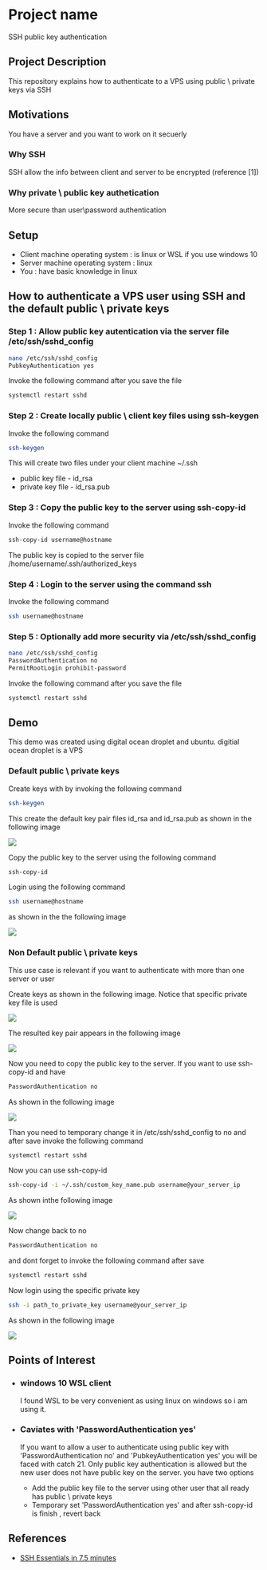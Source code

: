 <h1>Project name</h1>
SSH public key authentication

<h2>Project Description</h2>
This repository explains how to authenticate to a VPS using public \ private keys via SSH

<h2>Motivations</h2>
You have a server and you want to work on it secuerly

<h3>Why SSH</h3>
SSH allow the info between client and server to be encrypted (reference [1])

<h3>Why private \ public key authetication</h3>
More secure than user\password authentication

<h2>Setup</h2>
<ul>
<li>Client machine operating system : is linux or WSL if you use windows 10</li>
<li>Server machine operating system : linux</li>
<li>You : have basic knowledge in linux</li>
</ul>

<h2>How to authenticate a VPS user using SSH and the default public \ private keys</h2>

<h3>Step 1 : Allow public key autentication via the server file /etc/ssh/sshd_config</h3>

```bash
nano /etc/ssh/sshd_config
PubkeyAuthentication yes 
```

Invoke the following command after you save the file 

```bash
systemctl restart sshd
```



<h3>Step 2 : Create locally public \ client key files using ssh-keygen</h3>

Invoke the following command 

```bash
ssh-keygen
```

This will create two files under your client machine  ~/.ssh 
<ul>
<li>public key file - id_rsa</li>
<li>private key file - id_rsa.pub</li>
</ul>

<h3>Step 3 : Copy the public key to the server using ssh-copy-id</h3>
Invoke the following command

```bash
ssh-copy-id username@hostname
```

The public key is copied to the server file /home/username/.ssh/authorized_keys

<h3>Step 4 : Login to the server using the command ssh</h3>

Invoke the following command

```bash
ssh username@hostname
```


<h3>Step 5 : Optionally add more security via /etc/ssh/sshd_config</h3>

```bash
nano /etc/ssh/sshd_config
PasswordAuthentication no 
PermitRootLogin prohibit-password
```

Invoke the following command after you save the file 

```bash
systemctl restart sshd
```


<h2>Demo</h2>
This demo was created using digital ocean droplet and ubuntu. digitial ocean droplet is a VPS

<h3>Default public \ private keys</h3>

Create keys with by invoking the following command

```bash
ssh-keygen 
```

This create the default key pair files id_rsa and id_rsa.pub as shown in the following image

<img src='./figs/default_keys.png'/>

Copy the public key to the server using the following command

```bash
ssh-copy-id 
```

Login using the following command

```bash
ssh username@hostname
```

as shown in the the following image

<img src='./figs/login-root.png'/>

<h3>Non Default public \ private keys</h3>
<p>This use case is relevant if you want to authenticate with more than one server or user</p>

Create keys as shown in the following image. Notice that specific private key file is used 

<img src='./figs/ssh-keygen-non-default.png'/>

The resulted key pair appears in the following image

<img src='./figs/create-non-default-keys.png'/>

Now you need to copy the public key to the server. If you want to use ssh-copy-id and have 

```bash
PasswordAuthentication no
```

As shown in the following image

<img src='./figs/password-no.png'>

Than you need to temporary change it in /etc/ssh/sshd_config to no and after save invoke the following command 

```bash
systemctl restart sshd
```

Now you can use ssh-copy-id

```bash
ssh-copy-id -i ~/.ssh/custom_key_name.pub username@your_server_ip
```

As shown inthe following image

<img src='./figs/copy-non-default.png'/>

Now change back to no

```bash
PasswordAuthentication no
```

and dont forget to invoke the following command after save

```bash
systemctl restart sshd
```

Now login using the specific private key

```bash
ssh -i path_to_private_key username@your_server_ip
```

As shown in the following image

<img src='./figs/cicd-login.png'/>




<h2>Points of Interest</h2>
<ul>
    <li><h3>windows 10 WSL client</h3></li>
    I found WSL to be very convenient as using linux on windows so i am using it.
    <li><h3>Caviates with 'PasswordAuthentication yes'</h3></li>
    If you want to allow a user to authenticate using public key with  'PasswordAuthentication no' and 'PubkeyAuthentication yes' you will be faced with catch 21. Only public key authentication is allowed but the new user does not have public key on the server. you have two options
    <ul>
    <li>Add the public key file to the server using other user that all ready has public \ private keys</li>
    <li>Temporary set 'PasswordAuthentication yes' and after ssh-copy-id is finish , revert back</li>
    </ul>
</ul>

<h2>References</h2>
<ul>
    <li><a href='https://www.youtube.com/watch?v=R48-UaZ4q1k'> SSH Essentials in 7.5 minutes </a></li>
</ul>

